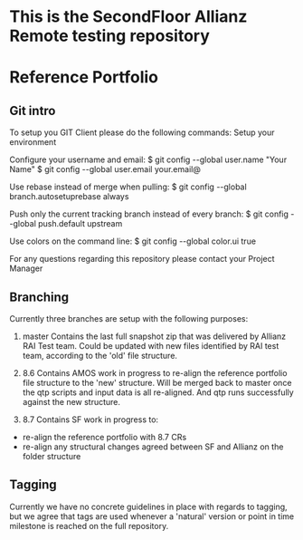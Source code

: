 This is the SecondFloor Allianz Remote testing repository
=========================================================

Reference Portfolio
===================

Git intro
---------

To setup you GIT Client please do the following commands:
Setup your environment

Configure your username and email:
$ git config --global user.name "Your Name"
$ git config --global user.email your.email@<server>


Use rebase instead of merge when pulling:
$ git config --global branch.autosetuprebase always


Push only the current tracking branch instead of every branch:
$ git config --global push.default upstream


Use colors on the command line:
$ git config --global color.ui true


For any questions regarding this repository please contact your Project Manager

Branching
---------

Currently three branches are setup with the following purposes:

1. master
Contains the last full snapshot zip that was delivered by Allianz RAI Test team.
Could be updated with new files identified by RAI test team, according to the 'old' file structure.

2. 8.6
Contains AMOS work in progress to re-align the reference portfolio file structure to the 'new' structure.
Will be merged back to master once the qtp scripts and input data is all re-aligned. And qtp runs successfully against the new structure.

3. 8.7
Contains SF work in progress to:
* re-align the reference portfolio with 8.7 CRs
* re-align any structural changes agreed between SF and Allianz on the folder structure

Tagging
-------

Currently we have no concrete guidelines in place with regards to tagging, but we agree that tags are used whenever a 'natural' version
or point in time milestone is reached on the full repository.
